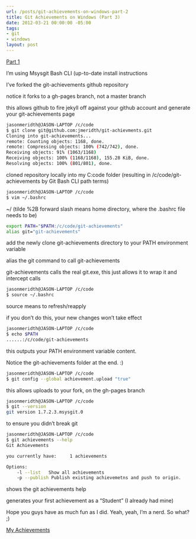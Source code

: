 ```yaml
---
url: /posts/git-achievements-on-windows-part-2
title: Git Achievements on Windows (Part 3)
date: 2012-03-21 00:00:00 -05:00
tags:
- git
- windows
layout: post
---
```


[Part 1][1]

I’m using Msysgit Bash CLI (up-to-date install instructions

I’ve forked the git-achievements github repository

notice it forks to a gh-pages branch, not a master branch

this allows github to fire jekyll off against your github account and generate your git-achievements page

```bash
jasonmeridth@JASON-LAPTOP /c/code
$ git clone git@github.com:jmeridth/git-achievments.git
Cloning into git-achievements...
remote: Counting objects: 1168, done.
remote: Compressing objects: 100% (742/742), done.
Receiving objects: 91% (1063/1168)
Receiving objects: 100% (1168/1168), 155.28 KiB, done.
Resolving objects: 100% (801/801), done.
```

cloned repository locally into my C:code folder (resulting in /c/code/git-achievements by Git Bash CLI path terms)

```bash
jasonmeridth@JASON-LAPTOP /c/code
$ vim ~/.bashrc
```

~/ (tilde %2B forward slash means home directory, where the .bashrc file needs to be)

```bash
export PATH="$PATH:/c/code/git-achievements"
alias git="git-achievements"
```

add the newly clone git-achievements directory to your PATH environment variable

alias the git command to call git-achievements

git-achievements calls the real git.exe, this just allows it to wrap it and intercept calls

```bash
jasonmeridth@JASON-LAPTOP /c/code
$ source ~/.bashrc
```

source means to refresh/reapply

if you don’t do this, your new changes won’t take effect

```bash
jasonmeridth@JASON-LAPTOP /c/code
$ echo $PATH
......:/c/code/git-achievements
```

this outputs your PATH environment variable content.

Notice the git-achievements folder at the end. :)

```bash
jasonmeridth@JASON-LAPTOP /c/code
$ git config --global achievement.upload "true"
```

this allows uploads to your fork, on the gh-pages branch

```bash
jasonmeridth@JASON-LAPTOP /c/code
$ git --version
git version 1.7.2.3.msysgit.0
```

to ensure you didn’t break git

```bash
jasonmeridth@JASON-LAPTOP /c/code
$ git achievements --help
Git Achievements

you currently have:     1 achievements

Options:
    -l --list   Show all achievements
    -p --publish Publish existing achievemetns and push to origin.
```

shows the git achievements help

generates your first achievement as a “Student” (I already had mine)

Hope you guys have as much fun as I did. Yeah, yeah, I’m a nerd. So what? ;)

[My Achievements][2]

  [1]: http://blog.jasonmeridth.com/git-achievements-on-windows
  [2]: http://blog.jasonmeridth.com/git-achievements

